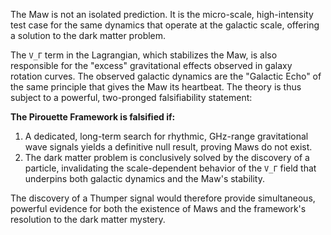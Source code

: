 The Maw is not an isolated prediction. It is the micro-scale, high-intensity test case for the same dynamics that operate at the galactic scale, offering a solution to the dark matter problem.

The `V_Γ` term in the Lagrangian, which stabilizes the Maw, is also responsible for the "excess" gravitational effects observed in galaxy rotation curves. The observed galactic dynamics are the "Galactic Echo" of the same principle that gives the Maw its heartbeat. The theory is thus subject to a powerful, two-pronged falsifiability statement:

**The Pirouette Framework is falsified if:**
1.  A dedicated, long-term search for rhythmic, GHz-range gravitational wave signals yields a definitive null result, proving Maws do not exist.
2.  The dark matter problem is conclusively solved by the discovery of a particle, invalidating the scale-dependent behavior of the `V_Γ` field that underpins both galactic dynamics and the Maw's stability.

The discovery of a Thumper signal would therefore provide simultaneous, powerful evidence for both the existence of Maws and the framework's resolution to the dark matter mystery.